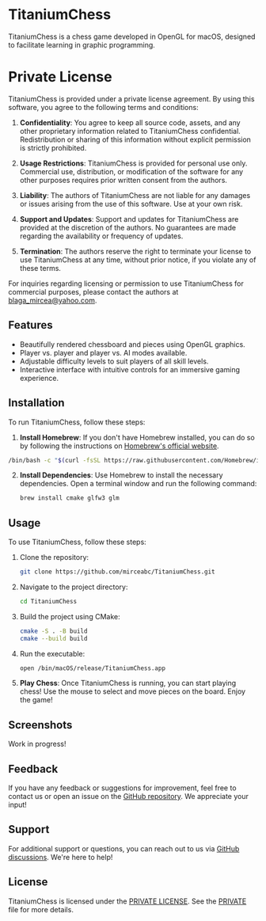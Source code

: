 # TitaniumChess

TitaniumChess is a chess game developed in OpenGL for macOS, designed to facilitate learning in graphic programming.

# Private License

TitaniumChess is provided under a private license agreement. By using this software, you agree to the following terms and conditions:

1. **Confidentiality**: You agree to keep all source code, assets, and any other proprietary information related to TitaniumChess confidential. Redistribution or sharing of this information without explicit permission is strictly prohibited.

2. **Usage Restrictions**: TitaniumChess is provided for personal use only. Commercial use, distribution, or modification of the software for any other purposes requires prior written consent from the authors.

3. **Liability**: The authors of TitaniumChess are not liable for any damages or issues arising from the use of this software. Use at your own risk.

4. **Support and Updates**: Support and updates for TitaniumChess are provided at the discretion of the authors. No guarantees are made regarding the availability or frequency of updates.

5. **Termination**: The authors reserve the right to terminate your license to use TitaniumChess at any time, without prior notice, if you violate any of these terms.

For inquiries regarding licensing or permission to use TitaniumChess for commercial purposes, please contact the authors at [blaga_mircea@yahoo.com](mailto:blaga_mircea@yahoo.com).

## Features

- Beautifully rendered chessboard and pieces using OpenGL graphics.
- Player vs. player and player vs. AI modes available.
- Adjustable difficulty levels to suit players of all skill levels.
- Interactive interface with intuitive controls for an immersive gaming experience.

## Installation

To run TitaniumChess, follow these steps:

1. **Install Homebrew**: If you don't have Homebrew installed, you can do so by following the instructions on [Homebrew's official website](https://brew.sh/).

```bash
/bin/bash -c "$(curl -fsSL https://raw.githubusercontent.com/Homebrew/install/HEAD/install.sh)"
 ```
2. **Install Dependencies**: Use Homebrew to install the necessary dependencies. Open a terminal window and run the following command:

   ```bash
   brew install cmake glfw3 glm
   
## Usage

To use TitaniumChess, follow these steps:

1. Clone the repository:

    ```bash
    git clone https://github.com/mirceabc/TitaniumChess.git
    ```

2. Navigate to the project directory:

    ```bash
    cd TitaniumChess
    ```

3. Build the project using CMake:

    ```bash
    cmake -S . -B build
    cmake --build build
    ```

4. Run the executable:

    ```bash
    open /bin/macOS/release/TitaniumChess.app 
    ```

5. **Play Chess**: Once TitaniumChess is running, you can start playing chess! Use the mouse to select and move pieces on the board. Enjoy the game!

## Screenshots
Work in progress!

 ## Feedback

If you have any feedback or suggestions for improvement, feel free to contact us or open an issue on the [GitHub repository](https://github.com/mirceabc/Titanium-Chess/issues). We appreciate your input!

## Support

For additional support or questions, you can reach out to us via [GitHub discussions](https://github.com/mirceabc/TitaniumChess/discussions). We're here to help!

## License

TitaniumChess is licensed under the [PRIVATE LICENSE](LICENSE). See the [PRIVATE](LICENSE) file for more details.